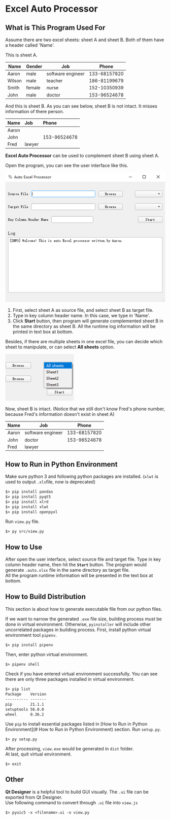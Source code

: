 # Excel Auto Processor 

## What is This Program Used For

Assume there are two excel sheets: sheet A and sheet B. Both of them have a header called 'Name'.

This is sheet A.

| Name   | Gender | Job               | Phone        |
| ------ | ------ | ----------------- | ------------ |
| Aaron  | male   | software engineer | 133-68157820 |
| Wilson | male   | teacher           | 186-81199679 |
| Smith  | female | nurse             | 152-10350939 |
| John   | male   | doctor            | 153-96524678 |

And this is sheet B. As you can see below, sheet B is not intact. It misses information of there person.

| Name  | Job    | Phone        |
| :---- | :----- | :----------- |
| Aaron |        |              |
| John  |        | 153-96524678 |
| Fred  | lawyer |              |

**Excel Auto Processor** can be used to complement sheet B using sheet A.

Open the program, you can see the user interface like this. 

![image](assets/GUI.png)

1. First, select sheet A as source file, and select sheet B as target file. 
2. Type in key column header name. In this case, we type in 'Name'.
3. Click **Start** button, then program will generate complemented sheet B in the same directory as sheet B. All the runtime log information will be printed in text box at bottom.

Besides, if there are multiple sheets in one excel file, you can decide which sheet to manipulate, or can select **All sheets** option.

![image](assets/sheetSelect.png)

Now, sheet B is intact. (Notice that we still don't know Fred's phone number, because Fred's information doesn't exist in sheet A)

| Name  | Job               | Phone        |
| ----- | ----------------- | ------------ |
| Aaron | software engineer | 133-68157820 |
| John  | doctor            | 153-96524678 |
| Fred  | lawyer            |              |



## How to Run in Python Environment

Make sure python 3 and following python packages are installed. (`xlwt` is used to output `.xls`file, now is deprecated)
``` shell
$> pip install pandas
$> pip install pyqt5
$> pip install xlrd
$> pip install xlwt
$> pip install openpyxl
```
Run `view.py` file.
``` shell
$> py src/view.py
```



## How to Use

After open the user interface, select source file and target file. Type in key column header name, then hit the **`Start`** button. The program would generate `.auto.xlsx` file in the same directory as target file.  
All the program runtime information will be presented in the text box at bottom.



## How to Build Distribution
This section is about how to generate executable file from our python files. 

If we want to narrow the generated `.exe` file size, building process must be done in virtual environment. Otherwise, `pyinstaller` will include other uncorrelated packages in building process.
First, install python virtual environment tool `pipenv`.

``` shell
$> pip install pipenv
```

Then, enter python virtual environment.

``` shell
$> pipenv shell
```

Check if you have entered virtual environment successfully. You can see there are only three packages installed in virtual environment.

``` shell
$> pip list
Package    Version
---------- -------
pip        21.1.1
setuptools 56.0.0
wheel      0.36.2
```

Use `pip` to install essential packages listed in [How to Run in Python Environment](# How to Run in Python Environment) section.
Run `setup.py`.  

``` shell
$> py setup.py
```
After processing, `view.exe` would be generated in `dist` folder.  
At last, quit virtual environment.

``` shell
$> exit
```



## Other
**Qt Designer** is a helpful tool to build GUI visually. 
The `.ui` file can be exported from Qt Designer.  
Use following command to convert through `.ui` file into `view.js`
``` shell
$> pyuic5 -x <filename>.ui -o view.py
```